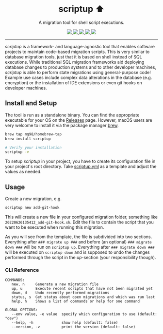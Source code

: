 <h1 align="center">scriptup ⬆️</h1>
<p align="center">
    A migration tool for shell script executions.
</p>

<p align="center">
  <a href="https://github.com/mg98/scriptup/actions/workflows/test.yml">
    <img src="https://github.com/mg98/scriptup/actions/workflows/test.yml/badge.svg">
  </a>
  <a href="https://pkg.go.dev/github.com/mg98/scriptup">
    <img src="http://img.shields.io/badge/godoc-reference-blue.svg"/>
  </a>
  <a href="https://codecov.io/gh/mg98/scriptup">
    <img src="https://codecov.io/gh/mg98/scriptup/branch/main/graph/badge.svg?token=R3OYXX1HC7">
  </a>
  <a href="https://goreportcard.com/report/github.com/mg98/scriptup">
    <img src="https://goreportcard.com/badge/github.com/mg98/scriptup">
  </a>
  <a href="./LICENSE">
    <img src="https://img.shields.io/github/license/mg98/scriptup">
  </a>
</p>

<hr>

_scriptup_ is a framework- and language-agnostic tool that enables software projects to maintain code-based migration scripts.
This is very similar to database migration tools, just that it is based on shell instead of SQL executions.
While traditional SQL migration frameworks aid deploying database changes to production systems and to other developer machines,
_scriptup_ is able to perform state migrations using general-purpose code!
Example use cases include complex data alterations in the database (e.g. encryption) or the installation of IDE extensions
or even git hooks on developer machines.


## Install and Setup

The tool is run as a standalone binary.
You can find the appropriate executable for your OS on the [Releases](https://github.com/mg98/scriptup/releases) page.
However, macOS users are very welcome to install it via the package manager [brew](https://brew.sh).

```sh
brew tap mg98/homebrew-tap
brew install scriptup

# Verify your installation
scriptup -v
```

To setup _scriptup_ in your project, you have to create its configuration file in your project's root directory.
Take [scriptup.yml](./scriptup.yml) as a template and adjust the values as needed.

## Usage

Create a new migration, e.g.

```sh
scriptup new add-git-hook
```

This will create a new file in your configured migration folder, something like `20220626135412_add-git-hook.sh`.
Edit the file to contain the script that you want to be executed when running this migration.

As you will see from the template, the file is subdivided into two sections.
Everything after `### migrate up ###` and before (an optional) `### migrate down ###` will be run on `scriptup up`.
Everything after `### migrate down ###` will be executed on `scriptup down` and is supposed to undo the changes 
performed through the script in the _up_-section (your responsibility though).

### CLI Reference

```
COMMANDS:
   new, n     Generate a new migration file
   up, u      Execute recent scripts that have not been migrated yet
   down, d    Undo recently performed migrations
   status, s  Get status about open migrations and which was run last
   help, h    Shows a list of commands or help for one command

GLOBAL OPTIONS:
   --env value, -e value  specify which configuration to use (default: "dev")
   --help, -h             show help (default: false)
   --version, -v          print the version (default: false)
```